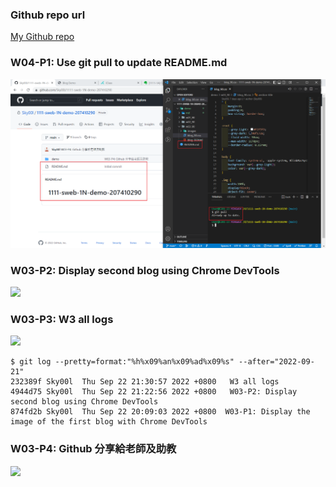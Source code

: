 ### Github repo url

[My Github repo](https://github.com/Sky00l/1111-sweb-1N-demo-207410290)

### W04-P1: Use git pull to update README.md

![](w04-p1.png)

### W03-P2: Display second blog using Chrome DevTools

![](w03-p2.png)

### W03-P3: W3 all logs

![](w03-p3.png)

```
$ git log --pretty=format:"%h%x09%an%x09%ad%x09%s" --after="2022-09-21"
232389f Sky00l  Thu Sep 22 21:30:57 2022 +0800   W3 all logs
4944d75 Sky00l  Thu Sep 22 21:22:56 2022 +0800   W03-P2: Display second blog using Chrome DevTools
874fd2b Sky00l  Thu Sep 22 20:09:03 2022 +0800  W03-P1: Display the image of the first blog with Chrome DevTools

```

### W03-P4: Github 分享給老師及助教

![](w03-p4.png)
